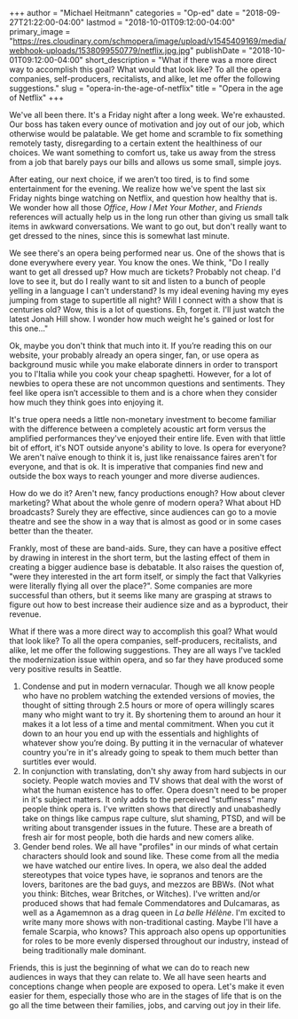 +++
author = "Michael Heitmann"
categories = "Op-ed"
date = "2018-09-27T21:22:00-04:00"
lastmod = "2018-10-01T09:12:00-04:00"
primary_image = "https://res.cloudinary.com/schmopera/image/upload/v1545409169/media/webhook-uploads/1538099550779/netflix.jpg.jpg"
publishDate = "2018-10-01T09:12:00-04:00"
short_description = "What if there was a more direct way to accomplish this goal? What would that look like? To all the opera companies, self-producers, recitalists, and alike, let me offer the following suggestions."
slug = "opera-in-the-age-of-netflix"
title = "Opera in the age of Netflix"
+++

We've all been there. It's a Friday night after a long week. We're exhausted. Our boss has taken every ounce of motivation and joy out of our job, which otherwise would be palatable. We get home and scramble to fix something remotely tasty, disregarding to a certain extent the healthiness of our choices. We want something to comfort us, take us away from the stress from a job that barely pays our bills and allows us some small, simple joys.
 
After eating, our next choice, if we aren’t too tired, is to find some entertainment for the evening. We realize how we've spent the last six Friday nights binge watching on Netflix, and question how healthy that is. We wonder how all those *Office*, *How I Met Your Mother*, and *Friends* references will actually help us in the long run other than giving us small talk items in awkward conversations. We want to go out, but don't really want to get dressed to the nines, since this is somewhat last minute.

We see there's an opera being performed near us. One of the shows that is done everywhere every year. You know the ones. We think, "Do I really want to get all dressed up? How much are tickets? Probably not cheap. I'd love to see it, but do I really want to sit and listen to a bunch of people yelling in a language I can't understand? Is my ideal evening having my eyes jumping from stage to supertitle all night? Will I connect with a show that is centuries old? Wow, this is a lot of questions. Eh, forget it. I'll just watch the latest Jonah Hill show. I wonder how much weight he's gained or lost for this one..."

Ok, maybe you don't think that much into it. If you’re reading this on our website, your probably already an opera singer, fan, or use opera as background music while you make elaborate dinners in order to transport you to l'Italia while you cook your cheap spaghetti. However, for a lot of newbies to opera these are not uncommon questions and sentiments. They feel like opera isn’t accessible to them and is a chore when they consider how much they think goes into enjoying it.

It's true opera needs a little non-monetary investment to become familiar with the difference between a completely acoustic art form versus the amplified performances they've enjoyed their entire life. Even with that little bit of effort, it's NOT outside anyone's ability to love. Is opera for everyone? We aren't naïve enough to think it is, just like renaissance faires aren't for everyone, and that is ok. It is imperative that companies find new and outside the box ways to reach younger and more diverse audiences.

How do we do it? Aren't new, fancy productions enough? How about clever marketing? What about the whole genre of modern opera? What about HD broadcasts? Surely they are effective, since audiences can go to a movie theatre and see the show in a way that is almost as good or in some cases better than the theater.

Frankly, most of these are band-aids. Sure, they can have a positive effect by drawing in interest in the short term, but the lasting effect of them in creating a bigger audience base is debatable. It also raises the question of, "were they interested in the art form itself, or simply the fact that Valkyries were literally flying all over the place?". Some companies are more successful than others, but it seems like many are grasping at straws to figure out how to best increase their audience size and as a byproduct, their revenue.

What if there was a more direct way to accomplish this goal? What would that look like? To all the opera companies, self-producers, recitalists, and alike, let me offer the following suggestions. They are all ways I've tackled the modernization issue within opera, and so far they have produced some very positive results in Seattle.

1. Condense and put in modern vernacular. Though we all know people who have no problem watching the extended versions of movies, the thought of sitting through 2.5 hours or more of opera willingly scares many who might want to try it. By shortening them to around an hour it makes it a lot less of a time and mental commitment. When you cut it down to an hour you end up with the essentials and highlights of whatever show you’re doing. By putting it in the vernacular of whatever country you're in it's already going to speak to them much better than surtitles ever would.
2. In conjunction with translating, don't shy away from hard subjects in our society. People watch movies and TV shows that deal with the worst of what the human existence has to offer. Opera doesn't need to be proper in it's subject matters. It only adds to the perceived "stuffiness" many people think opera is. I've written shows that directly and unabashedly take on things like campus rape culture, slut shaming, PTSD, and will be writing about transgender issues in the future. These are a breath of fresh air for most people, both die hards and new comers alike.
3. Gender bend roles. We all have "profiles" in our minds of what certain characters should look and sound like. These come from all the media we have watched our entire lives. In opera, we also deal the added stereotypes that voice types have, ie sopranos and tenors are the lovers, baritones are the bad guys, and mezzos are BBWs. (Not what you think: Bitches, wear Britches, or Witches). I've written and/or produced shows that had female Commendatores and Dulcamaras, as well as a Agamemnon as a drag queen in *La belle Hélène*. I'm excited to write many more shows with non-traditional casting. Maybe I'll have a female Scarpia, who knows? This approach also opens up opportunities for roles to be more evenly dispersed throughout our industry, instead of being traditionally male dominant.

Friends, this is just the beginning of what we can do to reach new audiences in ways that they can relate to. We all have seen hearts and conceptions change when people are exposed to opera. Let's make it even easier for them, especially those who are in the stages of life that is on the go all the time between their families, jobs, and carving out joy in their life.

